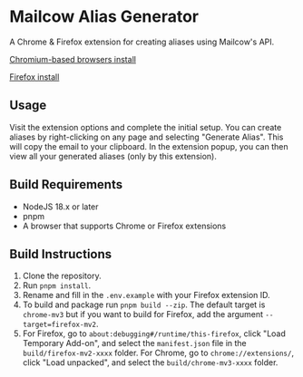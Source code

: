 # Mailcow Alias Generator

A Chrome & Firefox extension for creating aliases using Mailcow's API.

[Chromium-based browsers install](https://chrome.google.com/webstore/detail/mailcow-aliases/iodaelineglpblekpapnngdfoohkaedg) 

[Firefox install](https://addons.mozilla.org/en-US/firefox/addon/mailcow-aliases/)

## Usage

Visit the extension options and complete the initial setup. You can create aliases by right-clicking on any page and selecting "Generate Alias". This will copy the email to your clipboard. In the extension popup, you can then view all your generated aliases (only by this extension).

## Build Requirements

- NodeJS 18.x or later
- pnpm
- A browser that supports Chrome or Firefox extensions

## Build Instructions

1. Clone the repository.
2. Run `pnpm install`.
3. Rename and fill in the `.env.example` with your Firefox extension ID.
4. To build and package run `pnpm build --zip`. The default target is `chrome-mv3` but if you want to build for Firefox, add the argument `--target=firefox-mv2`.
5. For Firefox, go to `about:debugging#/runtime/this-firefox`, click "Load Temporary Add-on", and select the `manifest.json` file in the `build/firefox-mv2-xxxx` folder. For Chrome, go to `chrome://extensions/`, click "Load unpacked", and select the `build/chrome-mv3-xxxx` folder.
